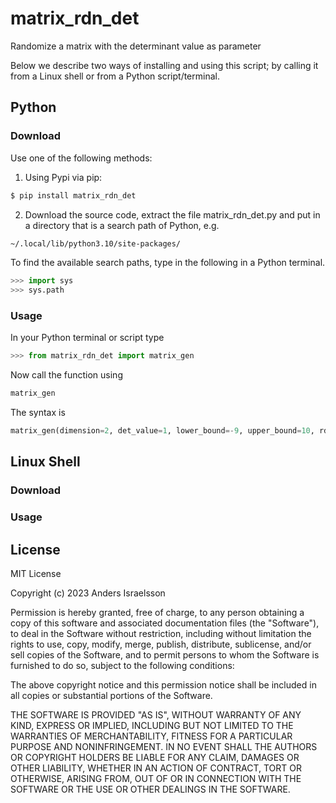 # matrix_rdn_det 
Randomize a matrix with the determinant value as parameter

Below we describe two ways of installing and using this script; by calling it from a Linux shell or from a Python script/terminal.

## Python

###  Download

Use one of the following methods:
1. Using Pypi via pip:
```sh
$ pip install matrix_rdn_det
```
2. Download the source code, extract the file matrix_rdn_det.py and put in a directory that is a search path of Python, e.g.
```sh
~/.local/lib/python3.10/site-packages/
```
To find the available search paths, type in the following in a Python terminal.
```Python
>>> import sys
>>> sys.path
```




### Usage

In your Python terminal or script type
```Python
>>> from matrix_rdn_det import matrix_gen
```
Now call the function using
```Python
matrix_gen
```
The syntax is 
```Python
matrix_gen(dimension=2, det_value=1, lower_bound=-9, upper_bound=10, rdn_prm=0, attempts=200)
```


## Linux Shell

### Download

### Usage




License
----

MIT License

Copyright (c) 2023 Anders Israelsson

Permission is hereby granted, free of charge, to any person obtaining a copy
of this software and associated documentation files (the "Software"), to deal
in the Software without restriction, including without limitation the rights
to use, copy, modify, merge, publish, distribute, sublicense, and/or sell
copies of the Software, and to permit persons to whom the Software is
furnished to do so, subject to the following conditions:

The above copyright notice and this permission notice shall be included in all
copies or substantial portions of the Software.

THE SOFTWARE IS PROVIDED "AS IS", WITHOUT WARRANTY OF ANY KIND, EXPRESS OR
IMPLIED, INCLUDING BUT NOT LIMITED TO THE WARRANTIES OF MERCHANTABILITY,
FITNESS FOR A PARTICULAR PURPOSE AND NONINFRINGEMENT. IN NO EVENT SHALL THE
AUTHORS OR COPYRIGHT HOLDERS BE LIABLE FOR ANY CLAIM, DAMAGES OR OTHER
LIABILITY, WHETHER IN AN ACTION OF CONTRACT, TORT OR OTHERWISE, ARISING FROM,
OUT OF OR IN CONNECTION WITH THE SOFTWARE OR THE USE OR OTHER DEALINGS IN THE
SOFTWARE.
